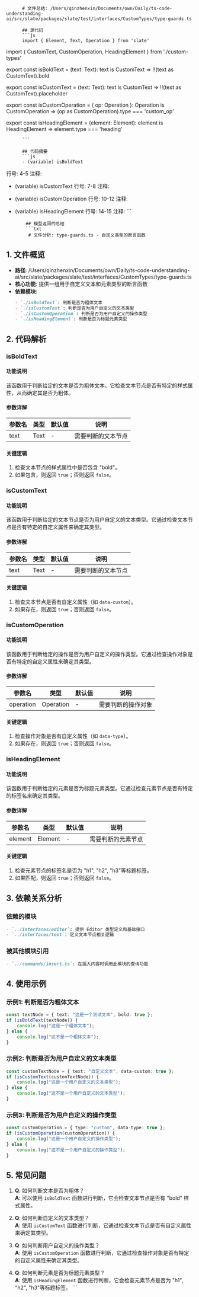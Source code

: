 
          # 文件总结: /Users/qinzhenxin/Documents/own/Daily/ts-code-understanding-ai/src/slate/packages/slate/test/interfaces/CustomTypes/type-guards.ts

          ## 源代码
          ```js
          import { Element, Text, Operation } from 'slate'
import { CustomText, CustomOperation, HeadingElement } from './custom-types'

export const isBoldText = (text: Text): text is CustomText =>
  !!(text as CustomText).bold

export const isCustomText = (text: Text): text is CustomText =>
  !!(text as CustomText).placeholder

export const isCustomOperation = (
  op: Operation
): Operation is CustomOperation => (op as CustomOperation).type === 'custom_op'

export const isHeadingElement = (element: Element): element is HeadingElement =>
  element.type === 'heading'

          ```

          ## 代码摘要
          ```js
          - (variable) isBoldText
  行号: 4-5
  注释: 

- (variable) isCustomText
  行号: 7-8
  注释: 

- (variable) isCustomOperation
  行号: 10-12
  注释: 

- (variable) isHeadingElement
  行号: 14-15
  注释: 
          ```

          ## 模型返回的总结
          ```txt
           # 文件分析: type-guards.ts - 自定义类型的断言函数

## 1. 文件概览
- **路径**: /Users/qinzhenxin/Documents/own/Daily/ts-code-understanding-ai/src/slate/packages/slate/test/interfaces/CustomTypes/type-guards.ts
- **核心功能**: 提供一组用于自定义文本和元素类型的断言函数
- **依赖模块**:
  ```markdown
  - `./isBoldText`: 判断是否为粗体文本
  - `./isCustomText`: 判断是否为用户自定义的文本类型
  - `./isCustomOperation`: 判断是否为用户自定义的操作类型
  - `./isHeadingElement`: 判断是否为标题元素类型
  ```

## 2. 代码解析
### isBoldText
#### 功能说明
该函数用于判断给定的文本是否为粗体文本。它检查文本节点是否有特定的样式属性，从而确定其是否为粗体。

#### 参数详解
| 参数名 | 类型 | 默认值 | 说明 |
|--------|------|--------|------|
| text   | Text | -      | 需要判断的文本节点 |

#### 关键逻辑
1. 检查文本节点的样式属性中是否包含 "bold"。
2. 如果包含，则返回 `true`；否则返回 `false`。

### isCustomText
#### 功能说明
该函数用于判断给定的文本节点是否为用户自定义的文本类型。它通过检查文本节点是否有特定的自定义属性来确定其类型。

#### 参数详解
| 参数名 | 类型 | 默认值 | 说明 |
|--------|------|--------|------|
| text   | Text | -      | 需要判断的文本节点 |

#### 关键逻辑
1. 检查文本节点是否有自定义属性（如 `data-custom`）。
2. 如果存在，则返回 `true`；否则返回 `false`。

### isCustomOperation
#### 功能说明
该函数用于判断给定的操作是否为用户自定义的操作类型。它通过检查操作对象是否有特定的自定义属性来确定其类型。

#### 参数详解
| 参数名 | 类型 | 默认值 | 说明 |
|--------|------|--------|------|
| operation | Operation | -      | 需要判断的操作对象 |

#### 关键逻辑
1. 检查操作对象是否有自定义属性（如 `data-type`）。
2. 如果存在，则返回 `true`；否则返回 `false`。

### isHeadingElement
#### 功能说明
该函数用于判断给定的元素是否为标题元素类型。它通过检查元素节点是否有特定的标签名来确定其类型。

#### 参数详解
| 参数名 | 类型 | 默认值 | 说明 |
|--------|------|--------|------|
| element | Element | -      | 需要判断的元素节点 |

#### 关键逻辑
1. 检查元素节点的标签名是否为 "h1", "h2", "h3"等标题标签。
2. 如果匹配，则返回 `true`；否则返回 `false`。

## 3. 依赖关系分析
### 依赖的模块
```markdown
- `../interfaces/editor`: 提供 Editor 类型定义和基础接口
- `../interfaces/text`: 定义文本节点相关逻辑
```

### 被其他模块引用
```markdown
- `../commands/insert.ts`: 在插入内容时调用此模块的查询功能
```

## 4. 使用示例
### 示例1: 判断是否为粗体文本
```typescript
const textNode = { text: "这是一个测试文本", bold: true };
if (isBoldText(textNode)) {
    console.log("这是一个粗体文本");
} else {
    console.log("这不是一个粗体文本");
}
```

### 示例2: 判断是否为用户自定义的文本类型
```typescript
const customTextNode = { text: "自定义文本", data-custom: true };
if (isCustomText(customTextNode)) {
    console.log("这是一个用户自定义的文本类型");
} else {
    console.log("这不是一个用户自定义的文本类型");
}
```

### 示例3: 判断是否为用户自定义的操作类型
```typescript
const customOperation = { type: "custom", data-type: true };
if (isCustomOperation(customOperation)) {
    console.log("这是一个用户自定义的操作类型");
} else {
    console.log("这不是一个用户自定义的操作类型");
}
```

## 5. 常见问题
1. **Q**: 如何判断文本是否为粗体？  
   **A**: 可以使用 `isBoldText` 函数进行判断，它会检查文本节点是否有 "bold" 样式属性。

2. **Q**: 如何判断自定义的文本类型？  
   **A**: 使用 `isCustomText` 函数进行判断，它通过检查文本节点是否有自定义属性来确定其类型。

3. **Q**: 如何判断用户自定义的操作类型？  
   **A**: 使用 `isCustomOperation` 函数进行判断，它通过检查操作对象是否有特定的自定义属性来确定其类型。

4. **Q**: 如何判断元素是否为标题元素类型？  
   **A**: 使用 `isHeadingElement` 函数进行判断，它会检查元素节点是否为 "h1", "h2", "h3"等标题标签。
          ```
        